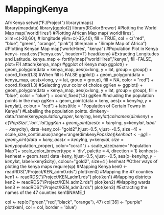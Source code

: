 # MappingKenya
AfriKenya
setwd("F:/Project")
library(maps)  
library(mapdata)
library(ggplot2)
library(RColorBrewer)
#Plotting the World Map
map('worldHires')
#Plotting African Map
map('worldHires', 
    xlim=c(-20,60),  # longitude
    ylim=c(-35,40),
    fill = TRUE,
    col = c("red", "blue", "green", "orange", "pink"))
title(main = "Simple Map of Africa")
#Plotting Kenyan Map
map('worldHires', "kenya")
#Population Plot in Kenya
keny<- read.csv("kenya.csv", header=T)
head(keny)
#Extracting Longitudes and Latitude.
kenya_map <- fortify(map("worldHires","kenya", fill=FALSE, plot=F))
attach(kenya_map)
#ggplot of Kenya map
ggplot() + geom_polygon(data = kenya_map, aes(x=long, y = lat, group = group)) + 
  coord_fixed(1.3)
#When fill is FALSE 
ggplot() + 
  geom_polygon(data = kenya_map, aes(x=long, y = lat, group = group), fill = NA, color = "red") + 
  coord_fixed(1.3)
#Selecting your color of choice
ggKen <- ggplot() + 
  geom_polygon(data = kenya_map, aes(x=long, y = lat, group = group), fill = "blue", color = "blue") + 
  coord_fixed(1.3)
ggKen
#Including the population points in the map
ggKen + geom_point(data = keny, aes(x = keny$lng, y = keny$lat), colour = "red") + 
  labs(title = "Population of Certain Towns in Kenya")
#Labelling the population points. 
dimkeny= data.frame(keny$population_proper, keny$lng, keny$lat)
colnames(dimkeny) = c('Pop Size','lon','lat')
ggKen + geom_point(aes(x=keny$lng, y=keny$lat, label=keny$city), data=keny,col="gold2",hjust=0.5, vjust=-0.5, size=4) + 
  scale_size_continuous(range=range(dimkeny$Pop size))
kenheat<- gg1 + geom_point( data= keny, aes(x=keny$lng, y=keny$lat, size = keny$population_proper), color="coral1") +
  scale_size(name="Population Map")+ scale_color_brewer(type = 'div', palette = 4, direction = 1)
kenheat<- kenheat + geom_text( data=keny, hjust=0.5, vjust=-0.5, aes(x=keny$lng, y=keny$lat, label=keny$city), colour="gold2", size=4 )
kenheat
#Other ways of ploting the kenya maps 
require(sp)
#Mapping Kenya 
ken0 <- readRDS("/Project/KEN_adm0.rds")
plot(ken0)
#Mapping the 47 counties 
ken1 <- readRDS("/Project/KEN_adm1.rds")
plot(ken1)
#Mapping districts
ken2 <- readRDS("/Project/KEN_adm2.rds")
plot(ken2)
#Mapping wards 
ken3 <- readRDS("/Project/KEN_adm3.rds")
plot(ken3)
#Extracting the names of the 47 counties
ken1$NAME_1

col <- rep(c("green","red","black", "orange"), 47)
col[36] <- "purple"
plot(ken1, col = col, border = 'blue')
